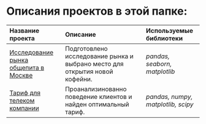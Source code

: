 # Описания проектов в этой папке:

| Название проекта | Описание | Используемые библиотеки | 
| :---------------------- | :---------------------- | :---------------------- |
| [Исследование рынка общепита в Москве](food_market_analysis) | Подготовлено исследование рынка и выбрано место для открытия новой кофейни. | *pandas, seaborn, matplotlib* |
| [Тариф для телеком компании](telecom) | Проанализинованно поведение клиентов и найден оптимальный тариф. | *pandas, numpy, matplotlib, scipy* |
